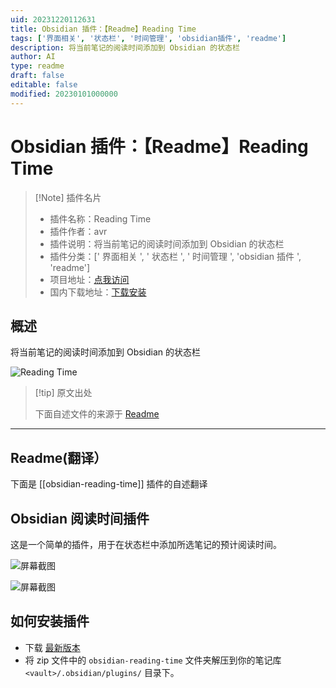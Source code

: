 ```yaml
---
uid: 20231220112631
title: Obsidian 插件：【Readme】Reading Time
tags: ['界面相关', '状态栏', '时间管理', 'obsidian插件', 'readme']
description: 将当前笔记的阅读时间添加到 Obsidian 的状态栏
author: AI
type: readme
draft: false
editable: false
modified: 20230101000000
---
```


# Obsidian 插件：【Readme】Reading Time

> [!Note] 插件名片
> - 插件名称：Reading Time
> - 插件作者：avr
> - 插件说明：将当前笔记的阅读时间添加到 Obsidian 的状态栏
> - 插件分类：[' 界面相关 ', ' 状态栏 ', ' 时间管理 ', 'obsidian 插件 ', 'readme']
> - 项目地址：[点我访问](https://github.com/avr/obsidian-reading-time)
> - 国内下载地址：[下载安装](https://pkmer.cn/products/plugin/pluginMarket/?obsidian-reading-time)

## 概述

将当前笔记的阅读时间添加到 Obsidian 的状态栏

![Reading Time](https://cdn.pkmer.cn/covers/obsidian-reading-time.PNG!pkmer)

> [!tip] 原文出处
>
>下面自述文件的来源于 [Readme](https://ghproxy.net/https://raw.githubusercontent.com/avr/obsidian-reading-time/main/README.md)

---

## Readme(翻译）

下面是 [[obsidian-reading-time]] 插件的自述翻译

## Obsidian 阅读时间插件

这是一个简单的插件，用于在状态栏中添加所选笔记的预计阅读时间。

![屏幕截图](https://cdn.pkmer.cn/covers/obsidian-reading-time_1_0.png!pkmer)

![屏幕截图](https://cdn.pkmer.cn/covers/obsidian-reading-time_1_1.png!pkmer)

## 如何安装插件

- 下载 [最新版本](https://github.com/avr/obsidian-reading-time/releases/latest)
- 将 zip 文件中的 `obsidian-reading-time` 文件夹解压到你的笔记库 `<vault>/.obsidian/plugins/` 目录下。



